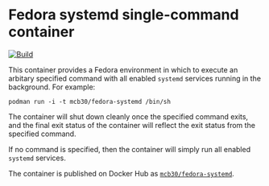 Fedora systemd single-command container
=======================================

[![Build](https://img.shields.io/github/workflow/status/mcb30/fedora-systemd/Build)](https://github.com/mcb30/fedora-systemd/actions?query=workflow%3ABuild+branch%3Amaster)

This container provides a Fedora environment in which to execute an
arbitary specified command with all enabled ``systemd`` services
running in the background.  For example:

    podman run -i -t mcb30/fedora-systemd /bin/sh

The container will shut down cleanly once the specified command exits,
and the final exit status of the container will reflect the exit
status from the specified command.

If no command is specified, then the container will simply run all
enabled ``systemd`` services.

The container is published on Docker Hub as
[`mcb30/fedora-systemd`](https://hub.docker.com/r/mcb30/fedora-systemd/).
